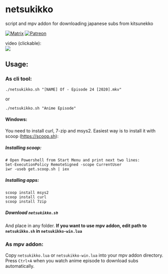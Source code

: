 # netsukikko
script and mpv addon for downloading japanese subs from kitsunekko

[![Matrix](https://img.shields.io/badge/Japanese_study_room-join-green.svg)](https://app.element.io/#/room/#djt:g33k.se) [![Patreon](https://img.shields.io/badge/support-patreon-orange)](https://www.patreon.com/ajatt_tools)

video (clickable):  
[![](https://img.youtube.com/vi/6ezuoT7vHHc/hq1.jpg)](https://www.youtube.com/watch?v=6ezuoT7vHHc "netsukikko")

## Usage:
### As cli tool:
`./netsukikko.sh "[NAME] Of - Episode 24 [2020].mkv"`

or

`./netsukikko.sh "Anime Episode"`

#### Windows:
You need to install curl, 7-zip and msys2. Easiest way is to install it with scoop (https://scoop.sh): 
##### Installing scoop:
```
# Open Powershell from Start Menu and print next two lines:
Set-ExecutionPolicy RemoteSigned -scope CurrentUser
iwr -useb get.scoop.sh | iex
```
##### Installing apps:
```
scoop install msys2 
scoop install curl
scoop install 7zip
```
##### Download `netsukikko.sh`
And place in any folder. **If you want to use mpv addon, edit path to `netsukikko.sh` in `netsukikko-win.lua`**

### As mpv addon:
Copy `netsukikko.lua` or `netsukikko-win.lua` into your mpv addon directory. Press `Ctrl+A` when you watch anime episode to download subs automatically.
